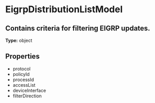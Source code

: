# EigrpDistributionListModel

## Contains criteria for filtering EIGRP updates.

**Type:** object

## Properties
* protocol
* policyId
* processId
* accessList
* deviceInterface
* filterDirection
